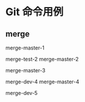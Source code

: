 # Git 命令用例

## merge

merge-master-1

merge-test-2
merge-master-2

merge-master-3

merge-dev-4
merge-master-4

merge-dev-5
